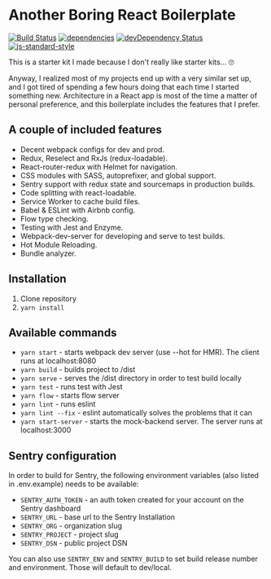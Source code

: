 # Another Boring React Boilerplate

[![Build Status](https://travis-ci.org/davezuko/react-redux-starter-kit.svg?branch=master)](https://travis-ci.org/interactive-solutions/backoffice-starterkit?branch=master)
[![dependencies](https://david-dm.org/interactive-solutions/backoffice-starterkit.svg)](https://david-dm.org/interactive-solutions/backoffice-starterkit)
[![devDependency Status](https://david-dm.org/interactive-solutions/backoffice-starterkit/dev-status.svg)](https://david-dm.org/interactive-solutions/backoffice-starterkit#info=devDependencies)
[![js-standard-style](https://img.shields.io/badge/code%20style-standard-brightgreen.svg)](http://standardjs.com/)

This is a starter kit I made because I don't really like starter kits... 🙄

Anyway, I realized most of my projects end up with a very similar set up, and I got tired of
spending a few hours doing that each time I started something new. Architecture in a React app is
most of the time a matter of personal preference, and this boilerplate includes the features that I
prefer.

## A couple of included features

* Decent webpack configs for dev and prod.
* Redux, Reselect and RxJs (redux-loadable).
* React-router-redux with Helmet for navigation.
* CSS modules with SASS, autoprefixer, and global support.
* Sentry support with redux state and sourcemaps in production builds.
* Code splitting with react-loadable.
* Service Worker to cache build files.
* Babel & ESLint with Airbnb config.
* Flow type checking.
* Testing with Jest and Enzyme.
* Webpack-dev-server for developing and serve to test builds.
* Hot Module Reloading.
* Bundle analyzer.

## Installation

1. Clone repository
2. `yarn install`

## Available commands

* `yarn start` - starts webpack dev server (use --hot for HMR). The client runs at localhost:8080
* `yarn build` - builds project to /dist
* `yarn serve` - serves the /dist directory in order to test build locally
* `yarn test` - runs test with Jest
* `yarn flow` - starts flow server
* `yarn lint` - runs eslint
* `yarn lint --fix` - eslint automatically solves the problems that it can
* `yarn start-server` - starts the mock-backend server. The server runs at localhost:3000

## Sentry configuration

In order to build for Sentry, the following environment variables (also listed in .env.example)
needs to be available:

* `SENTRY_AUTH_TOKEN` - an auth token created for your account on the Sentry dashboard
* `SENTRY_URL` - base url to the Sentry Installation
* `SENTRY_ORG` - organization slug
* `SENTRY_PROJECT` - project slug
* `SENTRY_DSN` - public project DSN

You can also use `SENTRY_ENV` and `SENTRY_BUILD` to set build release number and environment. Those
will default to dev/local.
